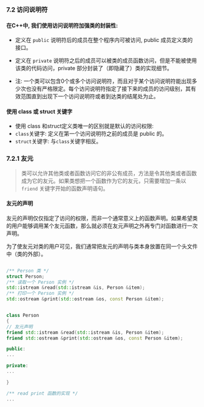 ### 7.2 访问说明符

#### 在C++中, 我们使用访问说明符加强类的封装性:

- 定义在 `public` 说明符后的成员在整个程序内可被访问, public 成员定义类的接口。

- 定义在 `private` 说明符之后的成员可以被类的成员函数访问，但是不能被使用该类的代码访问，private 部分封装了（即隐藏了）类的实现细节。

- 注: 一个类可以包含0个或多个访问说明符，而且对于某个访问说明符能出现多少次也没有严格限定。每个访问说明符指定了接下来的成员的访问级别，其有效范围直到出现下一个访问说明符或者到达类的结尾处为止。

#### 使用 class 或 struct 关键字

- 使用 class 和struct定义类唯一的区别就是默认的访问权限:
- `class`关键字: 定义在第一个访问说明符之前的成员是 public 的。
- `struct`关键字: 与`class`关键字相反。


### 7.2.1 友元

> 类可以允许其他类或者函数访问它的非公有成员，方法是令其他类或者函数成为它的友元。如果类想把一个函数作为它的友元，只需要增加一条以 `friend` 关键字开始的函数声明语句。

#### 友元的声明

友元的声明仅仅指定了访问的权限，而非一个通常意义上的函数声明。如果希望类的用户能够调用某个友元函数，那么就必须在友元声明之外再专门对函数进行一次声明。

为了使友元对类的用户可见，我们通常把友元的声明与类本身放置在同一个头文件中（类的外部）。

```cpp

/** Person 类 */
struct Person;
/** 读取一个 Person 实例 */
std::istream &read(std::istream &is, Person &item);
/** 打印一个 Person 实例 */
std::ostream &print(std::ostream &os, const Person &item);


class Person
{
// 友元声明
friend std::istream &read(std::istream &is, Person &item);
friend std::ostream &print(std::ostream &os, const Person &item);

public:
...

private:
...

}

/** read print 函数的实现 */
...

```


